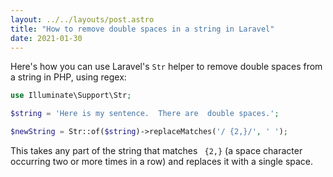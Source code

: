 ```yaml
---
layout: ../../layouts/post.astro
title: "How to remove double spaces in a string in Laravel"
date: 2021-01-30
---
```

Here's how you can use Laravel's `Str` helper to remove double spaces from a string in PHP, using regex: 

```php
use Illuminate\Support\Str;

$string = 'Here is my sentence.  There are  double spaces.';

$newString = Str::of($string)->replaceMatches('/ {2,}/', ' ');
```

This takes any part of the string that matches ` {2,}` (a space character occurring two or more times in a row) and replaces it with a single space. 